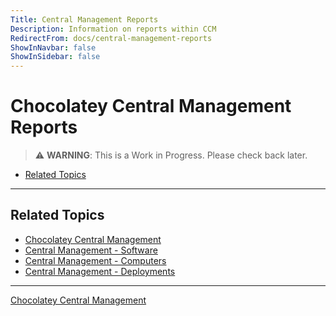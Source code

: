 ```yaml
---
Title: Central Management Reports
Description: Information on reports within CCM
RedirectFrom: docs/central-management-reports
ShowInNavbar: false
ShowInSidebar: false
---
```


# Chocolatey Central Management Reports

> ⚠️ **WARNING**: This is a Work in Progress. Please check back later.

<!-- TOC depthFrom:2 -->

- [Related Topics](#related-topics)

<!-- /TOC -->

___
## Related Topics

* [Chocolatey Central Management](./)
* [Central Management - Software](./software)
* [Central Management - Computers](./computers)
* [Central Management - Deployments](./deployments)

___
[Chocolatey Central Management](./)
